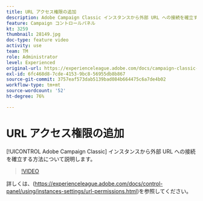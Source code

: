 ```yaml
---
title: URL アクセス権限の追加
description: Adobe Campaign Classic インスタンスから外部 URL への接続を確立する方法について説明します。
feature: Campaign コントロールパネル
kt: 3259
thumbnail: 28149.jpg
doc-type: feature video
activity: use
team: TM
role: Administrator
level: Experienced
original-url: https://experienceleague.adobe.com/docs/campaign-classic-learn/tutorials/administrating/control-panel-acc/adding-url-permissions.html
exl-id: 6fc468d8-7cde-4153-9bc8-56955db8b867
source-git-commit: 3757eaf573dab5139bad084b664475c6a7de4b02
workflow-type: tm+mt
source-wordcount: '52'
ht-degree: 76%

---
```


# URL アクセス権限の追加

[!UICONTROL Adobe Campaign Classic] インスタンスから外部 URL への接続を確立する方法について説明します。

>[!VIDEO](https://video.tv.adobe.com/v/28149?quality=12)

詳しくは、(https://experienceleague.adobe.com/docs/control-panel/using/instances-settings/url-permissions.html)を参照してください。
